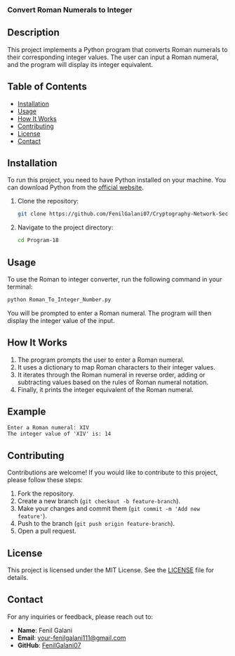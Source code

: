 ### Convert Roman Numerals to Integer

## Description

This project implements a Python program that converts Roman numerals to their corresponding integer values. The user can input a Roman numeral, and the program will display its integer equivalent.

## Table of Contents

- [Installation](#installation)
- [Usage](#usage)
- [How It Works](#how-it-works)
- [Contributing](#contributing)
- [License](#license)
- [Contact](#contact)

## Installation

To run this project, you need to have Python installed on your machine. You can download Python from the [official website](https://www.python.org/downloads/).

1. Clone the repository:

   ```bash
   git clone https://github.com/FenilGalani07/Cryptography-Network-Security.git
   ```

2. Navigate to the project directory:

   ```bash
   cd Program-18
   ```

## Usage

To use the Roman to integer converter, run the following command in your terminal:

```bash
python Roman_To_Integer_Number.py
```

You will be prompted to enter a Roman numeral. The program will then display the integer value of the input.

## How It Works

1. The program prompts the user to enter a Roman numeral.
2. It uses a dictionary to map Roman characters to their integer values.
3. It iterates through the Roman numeral in reverse order, adding or subtracting values based on the rules of Roman numeral notation.
4. Finally, it prints the integer equivalent of the Roman numeral.

## Example

```
Enter a Roman numeral: XIV
The integer value of 'XIV' is: 14
```

## Contributing

Contributions are welcome! If you would like to contribute to this project, please follow these steps:

1. Fork the repository.
2. Create a new branch (`git checkout -b feature-branch`).
3. Make your changes and commit them (`git commit -m 'Add new feature'`).
4. Push to the branch (`git push origin feature-branch`).
5. Open a pull request.

## License

This project is licensed under the MIT License. See the [LICENSE](LICENSE) file for details.

## Contact

For any inquiries or feedback, please reach out to:

- **Name**: Fenil Galani
- **Email**: [your-fenilgalani111@gmail.com](mailto:your-fenilgalani111@gmail.com)
- **GitHub**: [FenilGalani07](https://github.com/FenilGalani07)
